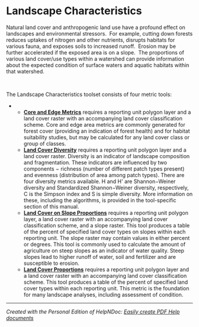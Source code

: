 # Landscape Characteristics

Natural land cover and anthropogenic land use have a profound effect on landscapes and environmental stressors.&nbsp; For example, cutting down forests reduces uptakes of nitrogen and other nutrients, disrupts habitats for various fauna, and exposes soils to increased runoff.&nbsp; Erosion may be further accelerated if the exposed area is on a slope.&nbsp; The proportions of various land cover/use types within a watershed can provide information about the expected condition of surface waters and aquatic habitats within that watershed.

&nbsp;

The Landscape Characteristics toolset consists of four metric tools:

* &nbsp;
  * [**Core and Edge Metrics**](<CoreandEdgeMetrics.md>) requires a reporting unit polygon layer and a land cover raster with an accompanying land cover classification scheme. Core and edge area metrics are commonly generated for forest cover (providing an indication of forest health) and for habitat suitability studies, but may be calculated for any land cover class or group of classes.&nbsp;
  * [**Land Cover Diversity**](<LandCoverDiversity.md>) requires a reporting unit polygon layer and a land cover raster. Diversity is an indicator of landscape composition and fragmentation. These indicators are influenced by two components − richness (number of different patch types present) and evenness (distribution of area among patch types). There are four diversity metrics available. H and H' are Shannon−Weiner diversity and Standardized Shannon−Weiner diversity, respectively, C is the Simpson index and S is simple diversity. More information on these, including the algorithms, is provided in the tool-specific section of this manual.
  * [**Land Cover on Slope Proportions**](<LandCoveronSlopeProportions.md>) requires a reporting unit polygon layer, a land cover raster with an accompanying land cover classification scheme, and a slope raster. This tool produces a table of the percent of specified land cover types on slopes within each reporting unit. The slope raster may contain values in either percent or degrees. This tool is commonly used to calculate the amount of agriculture on steep slopes as an indicator of water quality. Steep slopes lead to higher runoff of water, soil and fertilizer and are susceptible to erosion.
  * [**Land Cover Proportions**](<LandCoverProportions.md>) requires a reporting unit polygon layer and a land cover raster with an accompanying land cover classification scheme. This tool produces a table of the percent of specified land cover types within each reporting unit. This metric is the foundation for many landscape analyses, including assessment of condition.

***
_Created with the Personal Edition of HelpNDoc: [Easily create PDF Help documents](<https://www.helpndoc.com/feature-tour>)_
